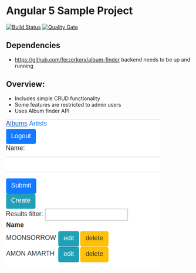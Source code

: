 # Angular 5 Sample Project

[![Build Status](https://travis-ci.org/ferzerkerx/album-finder-frontend.svg?branch=master)](https://travis-ci.org/ferzerkerx/album-finder-frontend)
[![Quality Gate](https://sonarcloud.io/api/badges/gate?key=album-finder-frontend)](https://sonarcloud.io/dashboard/index/album-finder-frontend)

## Dependencies
- https://github.com/ferzerkerx/album-finder backend needs to be up and running

## Overview:
 - Includes simple CRUD functionality
 - Some features are restricted to admin users
 - Uses Album finder API


![alt](https://github.com/ferzerkerx/album-finder-frontend/raw/master/screenshots/album-finder.png)
